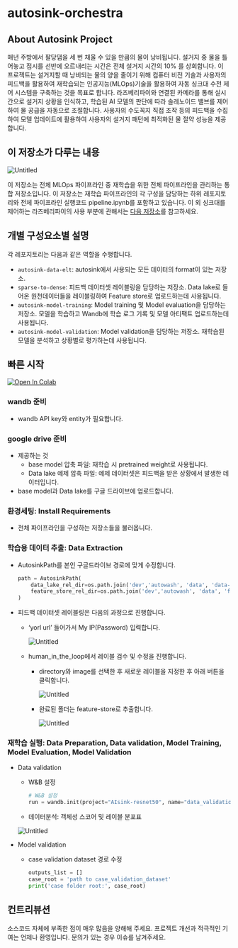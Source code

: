 # autosink-orchestra

## About Autosink Project

매년 주방에서 팔당댐을 세 번 채울 수 있을 만큼의 물이 낭비됩니다. 설거지 중 물을 틀어놓고 접시를 선반에 오르내리는 시간은 전체 설거지 시간의 10% 를 상회합니다. 이 프로젝트는 설거지할 때 낭비되는 물의 양을 줄이기 위해 컴퓨터 비전 기술과 사용자의 피드백을 활용하여 재학습되는 인공지능(MLOps)기술을 활용하여 자동 싱크대 수전 제어 시스템을 구축하는 것을 목표로 합니다. 라즈베리파이와 연결된 카메라를 통해 실시간으로 설거지 상황을 인식하고, 학습된 AI 모델의 판단에 따라 솔레노이드 밸브를 제어하여 물 공급을 자동으로 조절합니다. 사용자의 수도꼭지 직접 조작 등의 피드백을 수집하여 모델 업데이트에 활용하여 사용자의 설거지 패턴에 최적화된 물 절약 성능을 제공합니다.

## 이 저장소가 다루는 내용

![Untitled](./docs/pipeline.png)

이 저장소는 전체 MLOps 파이프라인 중 재학습을 위한 전체 파이프라인을 관리하는 통합 저장소입니다. 이 저장소는 재학습 파이프라인의 각 구성을 담당하는 하위 레포지토리와 전체 파이프라인 실행코드 pipeline.ipynb를 포함하고 있습니다. 이 외 싱크대를 제어하는 라즈베리파이의 사용 부분에 관해서는 [다음 저장소](https://github.com/slink-to-unlock/rpi-snailshell)를 참고하세요.

## 개별 구성요소별 설명

각 레포지토리는 다음과 같은 역할을 수행합니다.

- `autosink-data-elt`: autosink에서 사용되는 모든 데이터의 format이 있는 저장소.
- `sparse-to-dense`: 피드백 데이터셋 레이블링을 담당하는 저장소. Data lake로 들어온 원천데이터들을 레이블링하여 Feature store로 업로드하는데 사용됩니다.
- `autosink-model-training`: Model training 및 Model evaluation을 담당하는 저장소. 모델을 학습하고 Wandb에 학습 로그 기록 및 모델 아티팩트 업로드하는데 사용됩니다.
- `autosink-model-validation`: Model validation을 담당하는 저장소. 재학습된 모델을 분석하고 상황별로 평가하는데 사용됩니다.

## 빠른 시작

[![Open In Colab](https://colab.research.google.com/assets/colab-badge.svg)](https://colab.research.google.com/github/slink-to-unlock/autosink-orchestra/blob/main/notebooks/pipeline.ipynb)

### wandb 준비

- wandb API key와 entity가 필요합니다.

### google drive 준비

- 제공하는 것
    - base model 압축 파일: 재학습 시 pretrained weight로 사용됩니다.
    - Data lake 예제 압축 파일: 예제 데이터셋은 피드백을 받은 상황에서 발생한 데이터입니다.
- base model과 Data lake를 구글 드라이브에 업로드합니다.

### 환경세팅: Install Requirements

- 전체 파이프라인을 구성하는 저장소들을 불러옵니다.

### 학습용 데이터 추출: Data Extraction

- AutosinkPath를 본인 구글드라이브 경로에 맞게 수정합니다.
    
    ```python
    path = AutosinkPath(
        data_lake_rel_dir=os.path.join('dev','autowash', 'data', 'data-lake'),
        feature_store_rel_dir=os.path.join('dev','autowash', 'data', 'feature-store', 'train'),
    )
    ```
    
- 피드백 데이터셋 레이블링은 다음의 과정으로 진행합니다.
    - ‘yorl url’ 들어가서 My IP(Password) 입력합니다.
        
        ![Untitled](./docs/labeling_example.png)
        
    - human_in_the_loop에서 레이블 검수 및 수정을 진행합니다.
        - directory와 image를 선택한 후 새로운 레이블을 지정한 후 아래 버튼을 클릭합니다.
            
            ![Untitled](./docs/labeling_example1.png)
            
        - 완료된 폴더는 feature-store로 추출합니다.
            
            ![Untitled](./docs/labeling_example2.png)
            

### 재학습 실행: Data Preparation, Data validation, Model Training, Model Evaluation, Model Validation

- Data validation
    - W&B 설정
        
        ```python
        # W&B 설정
        run = wandb.init(project="AIsink-resnet50", name="data_validation", entitiy="your_wandb_entity")
        ```
        
    - 데이터분석: 객체성 스코어 및 레이블 분포표
    
    ![Untitled](./docs/data_validation_example.png)
    
- Model validation
    - case validation dataset 경로 수정
        
        ```python
        outputs_list = []
        case_root = 'path to case_validation_dataset'
        print('case folder root:', case_root)
        ```
        

## 컨트리뷰션

소스코드 자체에 부족한 점이 매우 많음을 양해해 주세요. 프로젝트 개선과 적극적인 기여는 언제나 환영입니다. 문의가 있는 경우 이슈를 남겨주세요.
